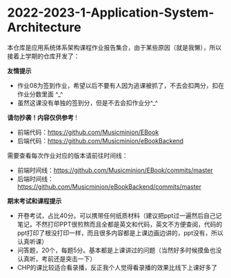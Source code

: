 # 2022-2023-1-Application-System-Architecture
本仓库是应用系统体系架构课程作业报告集合，由于某些原因（就是我懒），所以接着上学期的仓库开发了：

**友情提示**
- 作业08为签到作业，希望以后不要有人因为逃课被抓了，不去会扣两分，扣在作业分数里面 ^_^
- 虽然这课没有单独的签到分，但是不去会扣作业分^_^

**请勿抄袭！内容仅供参考**  !

- 前端代码：https://github.com/Musicminion/EBook
- 后端代码：https://github.com/Musicminion/eBookBackend

需要查看每次作业对应的版本请前往时间线：
- 前端时间线：https://github.com/Musicminion/EBook/commits/master
- 后端时间线：https://github.com/Musicminion/eBookBackend/commits/master

**期末考试和课程提示**
- 开卷考试，占比40分。可以携带任何纸质材料（建议把ppt过一遍然后自己记笔记，不然打印PPT很煎熬而且全都是英文和代码，英文不方便查阅，代码的ppt打印了根没打印一样，而且很多内容都是上课边画边讲的，ppt没有，所以认真听课）
- 问答题，20个，每题5分。基本都是上课讲过的问题（当然好多时候摸鱼也没认真听，考前还是突击一下）
- CHP的课比较适合看录播，反正我个人觉得看录播的效果比线下上课好多了
